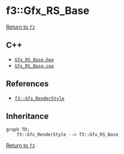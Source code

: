 # f3::Gfx_RS_Base

[Return to `f3`](/docs/f3.md)

## C++

- [`Gfx_RS_Base.hpp`](/src/f3/Gfx_RS_Base.hpp)
- [`Gfx_RS_Base.cpp`](/src/f3/Gfx_RS_Base.cpp)

## References

- [`f3::Gfx_RenderStyle`](/docs/f3/Gfx_RenderStyle.md)

## Inheritance

```mermaid
graph TD;
    f3::Gfx_RenderStyle --> f3::Gfx_RS_Base
```

[Return to `f3`](/docs/f3.md)